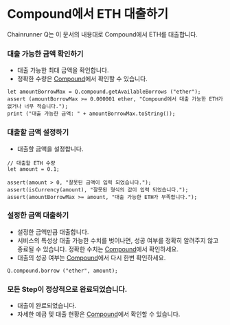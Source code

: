 ```meta-Currency
```

# Compound에서 ETH 대출하기

Chainrunner Q는 이 문서의 내용대로 Compound에서 ETH를 대출합니다.

### 대출 가능한 금액 확인하기

- 대출 가능한 최대 금액을 확인합니다.
- 정확한 수량은 [Compound](https://app.compound.finance/)에서 확인할 수 있습니다.

```output-Dynamic
let amountBorrowMax = Q.compound.getAvailableBorrows ("ether");
assert (amountBorrowMax >= 0.000001 ether, "Compound에서 대출 가능한 ETH가 없거나 너무 적습니다.");
print ("대출 가능한 금액: " + amountBorrowMax.toString());
```

### 대출할 금액 설정하기

- 대출할 금액을 설정합니다.

```input ETH
// 대출할 ETH 수량
let amount = 0.1;
```

```input-Verify
assert(amount > 0, "잘못된 금액이 입력 되었습니다.");
assert(isCurrency(amount), "잘못된 형식의 값이 입력 되었습니다.");
assert(amountBorrowMax >= amount, "대출 가능한 ETH가 부족합니다.");
```

### 설정한 금액 대출하기

- 설정한 금액만큼 대출합니다.
- 서비스의 특성상 대출 가능한 수치를 벗어나면, 성공 여부를 정확히 알려주지 않고 종료될 수 있습니다. 정확한 수치는 [Compound](https://app.compound.finance/)에서 확인하세요.
- 대출의 성공 여부는 [Compound](https://app.compound.finance/)에서 다시 한번 확인하세요.

```taster
Q.compound.borrow ("ether", amount);
```

### 모든 Step이 정상적으로 완료되었습니다.

- 대출이 완료되었습니다.
- 자세한 예금 및 대출 현황은 [Compound](https://app.compound.finance/)에서 확인할 수 있습니다.
